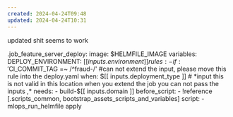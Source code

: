 ```yaml
---
created: 2024-04-24T09:48
updated: 2024-04-24T10:31
---
```

updated shit seems to work 


 .job_feature_server_deploy:
  image: $HELMFILE_IMAGE
  variables:
    DEPLOY_ENVIRONMENT: $[[ inputs.environment ]] 
  rules:
    - if: '$CI_COMMIT_TAG =~ /^fraud-/' #can not extend the input, please move this rule into the deploy.yaml
      when: $[[ inputs.deployment_type ]] # *input this is not valid in this location when you extend the job you can not pass the inputs ,* 
  needs: 
    - build-$[[ inputs.domain ]]
  before_script:
    - !reference [.scripts_common, bootstrap_assets_scripts_and_variables]
  script:
    - mlops_run_helmfile apply


